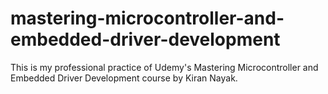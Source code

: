 # mastering-microcontroller-and-embedded-driver-development
This is my professional practice of Udemy's Mastering Microcontroller and Embedded Driver Development course by Kiran Nayak. 
